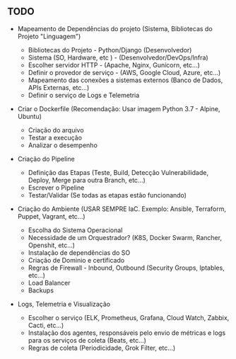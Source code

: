 
## TODO
- Mapeamento de Dependências do projeto (Sistema, Bibliotecas do Projeto "Linguagem")
    - Bibliotecas do Projeto - Python/Django (Desenvolvedor)
    - Sistema (SO, Hardware, etc ) - (Desenvolvedor/DevOps/Infra)
    - Escolher servidor HTTP - (Apache, Nginx, Gunicorn, etc...)
    - Definir o provedor de serviço - (AWS, Google Cloud, Azure, etc...)
    - Mapeamento das conexões a sistemas externos (Banco de Dados, APIs Externas, etc...)
    - Definir o serviço de Logs e Telemetria

- Criar o Dockerfile (Recomendação: Usar imagem Python 3.7 - Alpine, Ubuntu)
    - Criação do arquivo
    - Testar a execução
    - Analizar o desempenho
- Criação do Pipeline
    - Definição das Etapas (Teste, Build, Detecção Vulnerabilidade, Deploy, Merge para outra Branch, etc...)
    - Escrever o Pipeline
    - Testar/Validar (Se todas as etapas estão funcionando)
- Criação do Ambiente (USAR SEMPRE IaC. Exemplo: Ansible, Terraform, Puppet, Vagrant, etc...)
    - Escolha do Sistema Operacional
    - Necessidade de um Orquestrador? (K8S, Docker Swarm, Rancher, Openshit, etc...)
    - Instalação de dependências do SO
    - Criação de Dominio e certificado
    - Regras de Firewall - Inbound, Outbound (Security Groups, Iptables, etc...)
    - Load Balancer
    - Backups

- Logs, Telemetria e Visualização
    - Escolher o serviço (ELK, Prometheus, Grafana, Cloud Watch, Zabbix, Cacti, etc...)
    - Instalação dos agentes, responsáveis pelo envio de métricas e logs para os serviços de coleta (Beats, etc...)
    - Regras de coleta (Periodicidade, Grok Filter, etc...)

